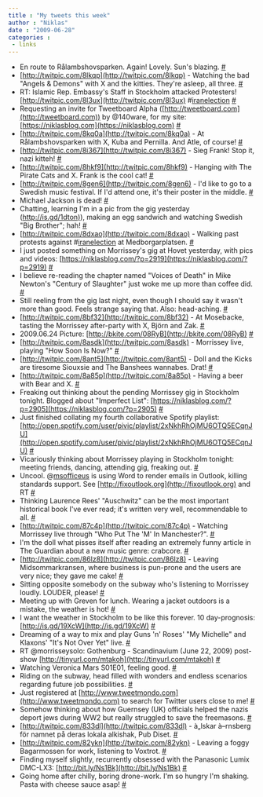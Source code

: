 ```yaml
---
title : "My tweets this week"
author : "Niklas"
date : "2009-06-28"
categories : 
 - links
---
```


- En route to Rålambshovsparken. Again! Lovely. Sun's blazing. [#](http://twitter.com/pivic/statuses/2369932862)
- [http://twitpic.com/8lkqp](http://twitpic.com/8lkqp) - Watching the bad "Angels & Demons" with X and the kitties. They're asleep, all three. [#](http://twitter.com/pivic/statuses/2362850758)
- RT: Islamic Rep. Embassy's Staff in Stockholm attacked Protesters! [http://twitpic.com/8l3ux](http://twitpic.com/8l3ux) #[iranelection](http://search.twitter.com/search?q=%23iranelection) [#](http://twitter.com/pivic/statuses/2362071183)
- Requesting an invite for Tweetboard Alpha ([http://tweetboard.com](http://tweetboard.com)) by @140ware, for my site: [https://niklasblog.com](https://niklasblog.com) [#](http://twitter.com/pivic/statuses/2362052089)
- [http://twitpic.com/8kq0a](http://twitpic.com/8kq0a) - At Rålambshovsparken with X, Kuba and Pernilla. And Atle, of course! [#](http://twitter.com/pivic/statuses/2360258751)
- [http://twitpic.com/8i367](http://twitpic.com/8i367) - Sieg Frank! Stop it, nazi kitteh! [#](http://twitter.com/pivic/statuses/2350218202)
- [http://twitpic.com/8hkf9](http://twitpic.com/8hkf9) - Hanging with The Pirate Cats and X. Frank is the cool cat! [#](http://twitter.com/pivic/statuses/2348220866)
- [http://twitpic.com/8gen6](http://twitpic.com/8gen6) - I'd like to go to a Swedish music festival. If I'd attend one, it's their poster in the middle. [#](http://twitter.com/pivic/statuses/2342352555)
- Michael Jackson is dead! [#](http://twitter.com/pivic/statuses/2332914372)
- Chatting, learning I'm in a pic from the gig yesterday ([http://is.gd/1dton)](http://is.gd/1dton)), making an egg sandwich and watching Swedish "Big Brother"; hah! [#](http://twitter.com/pivic/statuses/2332672191)
- [http://twitpic.com/8dxao](http://twitpic.com/8dxao) - Walking past protests against #[iranelection](http://search.twitter.com/search?q=%23iranelection) at Medborgarplatsen. [#](http://twitter.com/pivic/statuses/2329203849)
- I just posted something on Morrissey's gig at Hovet yesterday, with pics and videos: [https://niklasblog.com/?p=2919](https://niklasblog.com/?p=2919) [#](http://twitter.com/pivic/statuses/2325433528)
- I believe re-reading the chapter named "Voices of Death" in Mike Newton's "Century of Slaughter" just woke me up more than coffee did. [#](http://twitter.com/pivic/statuses/2322618447)
- Still reeling from the gig last night, even though I should say it wasn't more than good. Feels strange saying that. Also: head-aching. [#](http://twitter.com/pivic/statuses/2321998607)
- [http://twitpic.com/8bf32](http://twitpic.com/8bf32) - At Mosebacke, tasting the Morrissey after-party with X, Björn and Zak. [#](http://twitter.com/pivic/statuses/2317012918)
- 2009.06.24 Picture: [http://bkite.com/08RyB](http://bkite.com/08RyB) [#](http://twitter.com/pivic/statuses/2315130409)
- [http://twitpic.com/8asdk](http://twitpic.com/8asdk) - Morrissey live, playing "How Soon Is Now?" [#](http://twitter.com/pivic/statuses/2314288732)
- [http://twitpic.com/8ant5](http://twitpic.com/8ant5) - Doll and the Kicks are tiresome Siouxsie and The Banshees wannabes. Drat! [#](http://twitter.com/pivic/statuses/2313730870)
- [http://twitpic.com/8a85p](http://twitpic.com/8a85p) - Having a beer with Bear and X. [#](http://twitter.com/pivic/statuses/2311550409)
- Freaking out thinking about the pending Morrissey gig in Stockholm tonight. Blogged about "Imperfect List": [https://niklasblog.com/?p=2905](https://niklasblog.com/?p=2905) [#](http://twitter.com/pivic/statuses/2310275281)
- Just finished collating my fourth collaborative Spotify playlist: [http://open.spotify.com/user/pivic/playlist/2xNkhRhOjMU6OTQ5ECqnJU](http://open.spotify.com/user/pivic/playlist/2xNkhRhOjMU6OTQ5ECqnJU) [#](http://twitter.com/pivic/statuses/2308266682)
- Vicariously thinking about Morrissey playing in Stockholm tonight: meeting friends, dancing, attending gig, freaking out. [#](http://twitter.com/pivic/statuses/2308117373)
- Uncool. @[msofficeus](http://twitter.com/msofficeus) is using Word to render emails in Outlook, killing standards support. See [http://fixoutlook.org](http://fixoutlook.org) and RT [#](http://twitter.com/pivic/statuses/2307871050)
- Thinking Laurence Rees' "Auschwitz" can be the most important historical book I've ever read; it's written very well, recommendable to all. [#](http://twitter.com/pivic/statuses/2307061926)
- [http://twitpic.com/87c4p](http://twitpic.com/87c4p) - Watching Morrissey live through "Who Put The 'M' In Manchester?". [#](http://twitter.com/pivic/statuses/2297776754)
- I'm the doll what pisses itself after reading an extremely funny article in The Guardian about a new music genre: crabcore. [#](http://twitter.com/pivic/statuses/2295052801)
- [http://twitpic.com/86lz8](http://twitpic.com/86lz8) - Leaving Midsommarkransen, where business is pun-prone and the users are very nice; they gave me cake! [#](http://twitter.com/pivic/statuses/2293924557)
- Sitting opposite somebody on the subway who's listening to Morrissey loudly. LOUDER, please! [#](http://twitter.com/pivic/statuses/2293547833)
- Meeting up with Greven for lunch. Wearing a jacket outdoors is a mistake, the weather is hot! [#](http://twitter.com/pivic/statuses/2292504990)
- I want the weather in Stockholm to be like this forever. 10 day-prognosis: [http://is.gd/19XcW](http://is.gd/19XcW) [#](http://twitter.com/pivic/statuses/2291634190)
- Dreaming of a way to mix and play Guns 'n' Roses' "My Michelle" and Klaxons' "It's Not Over Yet" live. [#](http://twitter.com/pivic/statuses/2290832996)
- RT @morrisseysolo: Gothenburg - Scandinavium (June 22, 2009) post-show [http://tinyurl.com/mtakoh](http://tinyurl.com/mtakoh) [#](http://twitter.com/pivic/statuses/2286089738)
- Watching Veronica Mars S01E01, feeling good. [#](http://twitter.com/pivic/statuses/2282325712)
- Riding on the subway, head filled with wonders and endless scenarios regarding future job possibilities. [#](http://twitter.com/pivic/statuses/2279692988)
- Just registered at [http://www.tweetmondo.com](http://www.tweetmondo.com) to search for Twitter users close to me! [#](http://twitter.com/pivic/statuses/2279585713)
- Somehow thinking about how Guernsey (UK) officials helped the nazis deport jews during WW2 but really struggled to save the freemasons. [#](http://twitter.com/pivic/statuses/2276897579)
- [http://twitpic.com/833dl](http://twitpic.com/833dl) - à„lskar à–rnsberg för namnet på deras lokala alkishak, Pub Diset. [#](http://twitter.com/pivic/statuses/2276022568)
- [http://twitpic.com/82ykn](http://twitpic.com/82ykn) - Leaving a foggy Bagarmossen for work, listening to Voxtrot. [#](http://twitter.com/pivic/statuses/2275298364)
- Finding myself slightly, recurrently obsessed with the Panasonic Lumix DMC-LX3: [http://bit.ly/Ns1Bk](http://bit.ly/Ns1Bk) [#](http://twitter.com/pivic/statuses/2274833388)
- Going home after chilly, boring drone-work. I'm so hungry I'm shaking. Pasta with cheese sauce asap! [#](http://twitter.com/pivic/statuses/2265615026)
